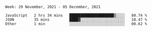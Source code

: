 <!--START_SECTION:waka-->
```text
Week: 29 November, 2021 - 05 December, 2021

JavaScript   2 hrs 34 mins   ████████████████████▒░░░░   80.74 % 
JSON         35 mins         ████▓░░░░░░░░░░░░░░░░░░░░   18.47 % 
Other        1 min           ░░░░░░░░░░░░░░░░░░░░░░░░░   00.62 % 
```
<!--END_SECTION:waka-->
